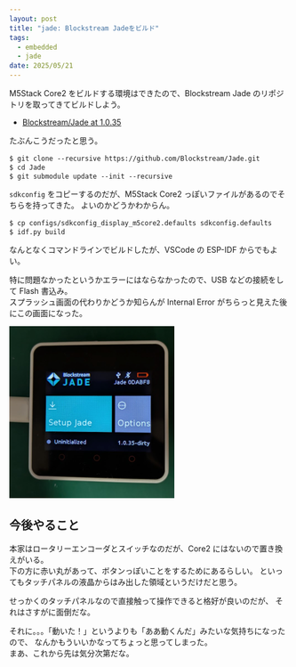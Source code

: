 ```yaml
---
layout: post
title: "jade: Blockstream Jadeをビルド"
tags:
  - embedded
  - jade
date: 2025/05/21
---
```


M5Stack Core2 をビルドする環境はできたので、Blockstream Jade のリポジトリを取ってきてビルドしよう。

* [Blockstream/Jade at 1.0.35](https://github.com/Blockstream/Jade/tree/1.0.35)

たぶんこうだったと思う。

```console
$ git clone --recursive https://github.com/Blockstream/Jade.git
$ cd Jade
$ git submodule update --init --recursive
```

`sdkconfig` をコピーするのだが、M5Stack Core2 っぽいファイルがあるのでそちらを持ってきた。
よいのかどうかわからん。

```console
$ cp configs/sdkconfig_display_m5core2.defaults sdkconfig.defaults
$ idf.py build
```

なんとなくコマンドラインでビルドしたが、VSCode の ESP-IDF からでもよい。

特に問題なかったというかエラーにはならなかったので、USB などの接続をして Flash 書込み。  
スプラッシュ画面の代わりかどうか知らんが Internal Error がちらっと見えた後にこの画面になった。

![image](images/20250521b-1.png)

## 今後やること

本家はロータリーエンコーダとスイッチなのだが、Core2 にはないので置き換えがいる。  
下の方に赤い丸があって、ボタンっぽいことをするためにあるらしい。
といってもタッチパネルの液晶からはみ出した領域というだけだと思う。

せっかくのタッチパネルなので直接触って操作できると格好が良いのだが、
それはさすがに面倒だな。

それに。。。「動いた！」というよりも「ああ動くんだ」みたいな気持ちになったので、
なんかもういいかなってちょっと思ってしまった。  
まあ、これから先は気分次第だな。
